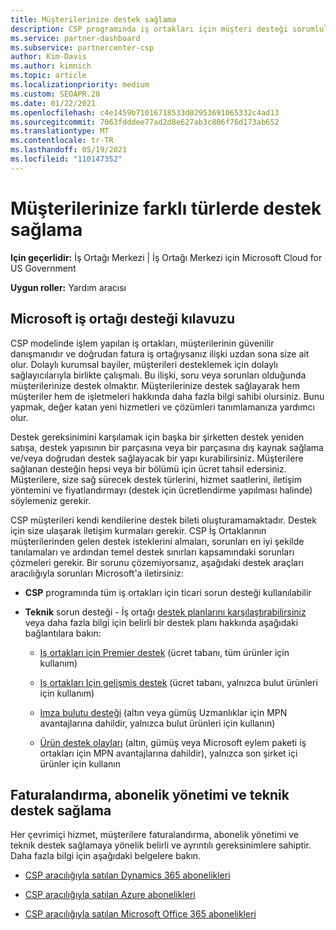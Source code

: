 ```yaml
---
title: Müşterilerinize destek sağlama
description: CSP programında iş ortakları için müşteri desteği sorumlulukları hakkında bilgi edinmek. Faturalama, abonelik yönetimi ve teknik sorunlar için desteği kapsar.
ms.service: partner-dashboard
ms.subservice: partnercenter-csp
author: Kim-Davis
ms.author: kimnich
ms.topic: article
ms.localizationpriority: medium
ms.custom: SEOAPR.20
ms.date: 01/22/2021
ms.openlocfilehash: c4e1459b71016718533d02953691065332c4ad13
ms.sourcegitcommit: 7063fdddee77ad2d8e627ab3c806f76d173ab652
ms.translationtype: MT
ms.contentlocale: tr-TR
ms.lasthandoff: 05/19/2021
ms.locfileid: "110147352"
---
```

# <a name="providing-different-types-of-support-to-your-customers"></a>Müşterilerinize farklı türlerde destek sağlama

**Için geçerlidir:** İş Ortağı Merkezi | İş Ortağı Merkezi için Microsoft Cloud for US Government

**Uygun roller:** Yardım aracısı

## <a name="microsoft-partner-support-guidance"></a>Microsoft iş ortağı desteği kılavuzu

CSP modelinde işlem yapılan iş ortakları, müşterilerinin güvenilir danışmanıdır ve doğrudan fatura iş ortağıysanız ilişki uzdan sona size ait olur. Dolaylı kurumsal bayiler, müşterileri desteklemek için dolaylı sağlayıcılarıyla birlikte çalışmalı. Bu ilişki, soru veya sorunları olduğunda müşterilerinize destek olmaktır. Müşterilerinize destek sağlayarak hem müşteriler hem de işletmeleri hakkında daha fazla bilgi sahibi olursiniz. Bunu yapmak, değer katan yeni hizmetleri ve çözümleri tanımlamanıza yardımcı olur.

Destek gereksinimini karşılamak için başka bir şirketten destek yeniden satışa, destek yapısının bir parçasına veya bir parçasına dış kaynak sağlama ve/veya doğrudan destek sağlayacak bir yapı kurabilirsiniz. Müşterilere sağlanan desteğin hepsi veya bir bölümü için ücret tahsil edersiniz. Müşterilere, size sağ sürecek destek türlerini, hizmet saatlerini, iletişim yöntemini ve fiyatlandırmayı (destek için ücretlendirme yapılması halinde) söylemeniz gerekir.

CSP müşterileri kendi kendilerine destek bileti oluşturamamaktadır. Destek için size ulaşarak iletişim kurmaları gerekir. CSP İş Ortaklarının müşterilerinden gelen destek isteklerini almaları, sorunları en iyi şekilde tanılamaları ve ardından temel destek sınırları kapsamındaki sorunları çözmeleri gerekir. Bir sorunu çözemiyorsanız, aşağıdaki destek araçları aracılığıyla sorunları Microsoft'a iletirsiniz:

- **CSP** programında tüm iş ortakları için ticari sorun desteği kullanılabilir

- **Teknik** sorun desteği - İş ortağı [destek planlarını karşılaştırabilirsiniz](https://partner.microsoft.com/support/partnersupport) veya daha fazla bilgi için belirli bir destek planı hakkında aşağıdaki bağlantılara bakın:

  - [Iş ortakları için Premier destek](https://partner.microsoft.com/support/microsoft-services-premier-support) (ücret tabanı, tüm ürünler için kullanım)

  - [Iş ortakları Için gelişmiş destek](https://partner.microsoft.com/support/advanced-cloud-support) (ücret tabanı, yalnızca bulut ürünleri için kullanım)

  - [Imza bulutu desteği](manage-your-partner-network-benefits.md) (altın veya gümüş Uzmanlıklar için MPN avantajlarına dahildir, yalnızca bulut ürünleri için kullanın)

  - [Ürün destek olayları](manage-your-partner-network-benefits.md) (altın, gümüş veya Microsoft eylem paketi iş ortakları için MPN avantajlarına dahildir), yalnızca son şirket içi ürünler için kullanın

## <a name="providing-billing-subscription-management-and-technical-support"></a>Faturalandırma, abonelik yönetimi ve teknik destek sağlama 

Her çevrimiçi hizmet, müşterilere faturalandırma, abonelik yönetimi ve teknik destek sağlamaya yönelik belirli ve ayrıntılı gereksinimlere sahiptir. Daha fazla bilgi için aşağıdaki belgelere bakın.

- [CSP aracılığıyla satılan Dynamics 365 abonelikleri](https://www.microsoftpartnercommunity.com/t5/CSP/Microsoft-Partner-Support-Guidance/m-p/5262#M30)

- [CSP aracılığıyla satılan Azure abonelikleri](https://www.microsoftpartnercommunity.com/t5/CSP/Microsoft-Partner-Support-Guidance/m-p/5263#M31)

- [CSP aracılığıyla satılan Microsoft Office 365 abonelikleri](https://www.microsoftpartnercommunity.com/t5/CSP/Microsoft-Partner-Support-Guidance/m-p/5264#M32)
